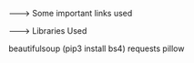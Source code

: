 ---> Some important links used


---> Libraries Used

beautifulsoup
(pip3 install bs4)
requests
pillow
